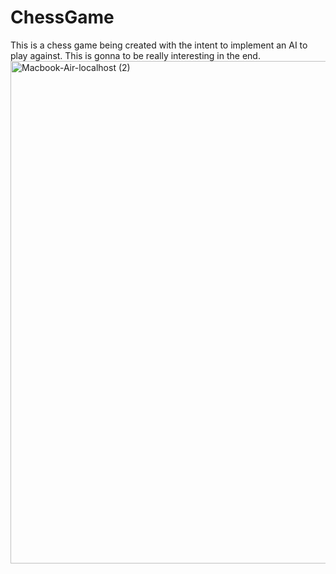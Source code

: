 # ChessGame
This is a chess game being created with the intent to implement an AI to play against. This is gonna to be really interesting in the end.
<img width="1400" height="804" alt="Macbook-Air-localhost (2)" src="https://github.com/user-attachments/assets/9804d7ce-0cde-4587-af48-d38047531975" />
